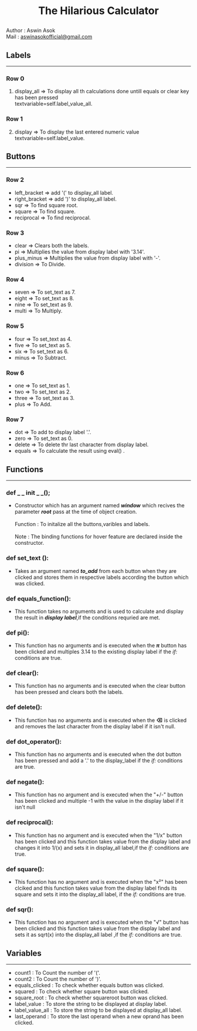 # <p align = "center">The Hilarious Calculator</p>
Author : Aswin Asok<br>
Mail   : aswinasokofficial@gmail.com<br>

##  Labels
---------
### Row 0
1) display_all => To display all th calculations done untill equals or clear key has been pressed<br> textvariable=self.label_value_all.

### Row 1
2) display => To display the last entered numeric value<br> textvariable=self.label_value.

## Buttons<br>
--------------
### Row 2

* left_bracket => add '(' to display_all label.
* right_bracket => add ')' to display_all label.
* sqr => To find square root.
* square => To find square.
* reciprocal => To find reciprocal.

### Row 3

* clear => Clears both the labels.
* pi => Multiplies the value from display label with '3.14'.
* plus_minus => Multiplies the value from display label with '-'.
* division => To Divide.

### Row 4

* seven => To set_text as 7.
* eight => To set_text as 8.
* nine => To set_text as 9.
* multi => To Multiply.


### Row 5
 
* four => To set_text as 4.
* five => To set_text as 5.
* six => To set_text as 6.
* minus => To Subtract.

### Row 6
 
* one => To set_text as 1.
* two => To set_text as 2.
* three => To set_text as 3.
* plus => To Add.

### Row 7
 
* dot => To add to display label '.'.
* zero => To set_text as 0.
* delete => To delete thr last character from display label.
* equals => To calculate the result using eval() .

## Functions
---------

### def _ _ init _ _();<br>
* Constructor which has an argument named _**window**_ which recives the parameter _**root**_ pass at the time of object creation.
<br><br>
Function : To initalize all the buttons,varibles and labels.
<br><br>
Note : The binding functions for hover feature are declared inside the constructor.

### def set_text ():<br>
* Takes an argument named _**to_add**_ from each button when they are clicked and stores them in respective labels according the button which was clicked.

###  def equals_function():
* This function takes no arguments and is used to calculate and display the result in _**display label**_,if the conditions requried are met.

###  def pi():<br>
* This function has no arguments and is executed when the _**π**_ button has been clicked and multiples 3.14 to the existing display label if the _if:_ conditions are true.

### def clear():<br>
* This function has no arguments and is executed when the clear button has been pressed and clears both the labels.

### def delete():
* This function has no arguments and is executed when the  **⌫** is clicked and removes the last character from the display label if it isn't null.

### def dot_operator():
* This function has no arguments and is executed when the dot button has been pressed and add a '.' to the display_label if the _if:_ conditions are true.

### def negate():
* This function has no argument and is executed when the "+/-" button has been clicked and multiple -1 with the value in the display label if it isn't null

### def reciprocal():
* This function has no argument and is executed when the "1/x" button has been clicked and this function takes value from the display label and changes it into 1/(x) and sets it in display_all label,if the _if:_ conditions are true.

### def square():
* This function has no argument and is executed when the "x²" has been clciked and this function takes value from the display label finds its square and sets it into the display_all label,
if the _if:_ conditions are true.

### def sqr():
* This function has no argument and is executed when the "√" button has been clicked and this function takes value from the display label and sets it as sqrt(x) into the display_all label ,if the _if:_ conditions are true.

## Variables
-----
* count1 : To Count the number of '('.
* count2 : To Count the number of ')'.
* equals_clicked : To check whether equals button was clicked.
* squared : To check whether square button was clicked.
* square_root : To check whether squareroot button was clicked.
* label_value : To store the string to be displayed at display label.
* label_value_all : To store the string to be displayed at display_all label.
* last_operand : To store the last operand when a new oprand has been clicked.


 









